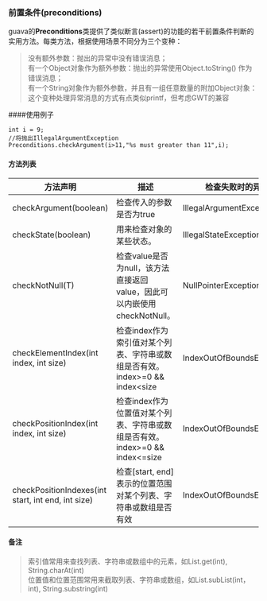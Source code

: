 ### 前置条件(preconditions)
guava的<b>Preconditions</b>类提供了类似断言(assert)的功能的若干前置条件判断的实用方法。每类方法，根据使用场景不同分为三个变种：
>没有额外参数：抛出的异常中没有错误消息；<br/>
>有一个Object对象作为额外参数：抛出的异常使用Object.toString() 作为错误消息；<br/>
>有一个String对象作为额外参数，并且有一组任意数量的附加Object对象：这个变种处理异常消息的方式有点类似printf，但考虑GWT的兼容<br/>

####使用例子
```
int i = 9;
//将抛出IllegalArgumentException
Preconditions.checkArgument(i>11,"%s must greater than 11",i);
```
#### 方法列表
| 方法声明 | 描述 | 检查失败时的异常 |
| ------ | ------ | ------ |
| checkArgument(boolean) | 检查传入的参数是否为true | IllegalArgumentException |
| checkState(boolean)| 用来检查对象的某些状态。 | IllegalStateException |
| checkNotNull(T)| 检查value是否为null，该方法直接返回value，因此可以内嵌使用checkNotNull。 | NullPointerException |
| checkElementIndex(int index, int size)| 检查index作为索引值对某个列表、字符串或数组是否有效。index>=0 && index<size  | IndexOutOfBoundsException |
| checkPositionIndex(int index, int size)| 检查index作为位置值对某个列表、字符串或数组是否有效。index>=0 && index<=size   | IndexOutOfBoundsException |
| checkPositionIndexes(int start, int end, int size)| 检查[start, end]表示的位置范围对某个列表、字符串或数组是否有效  | IndexOutOfBoundsException |

#### 备注
>索引值常用来查找列表、字符串或数组中的元素，如List.get(int), String.charAt(int)<br/>
>位置值和位置范围常用来截取列表、字符串或数组，如List.subList(int，int), String.substring(int)

